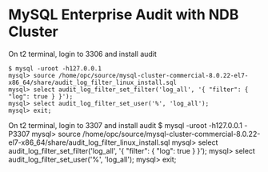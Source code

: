 # MySQL Enterprise Audit with NDB Cluster
On t2 terminal, login to 3306 and install audit
```
$ mysql -uroot -h127.0.0.1
mysql> source /home/opc/source/mysql-cluster-commercial-8.0.22-el7-x86_64/share/audit_log_filter_linux_install.sql
mysql> select audit_log_filter_set_filter('log_all', '{ "filter": { "log": true } }');
mysql> select audit_log_filter_set_user('%', 'log_all');
mysql> exit;
```
On t2 terminal, login to 3307 and install audit
$ mysql -uroot -h127.0.0.1 -P3307
mysql> source /home/opc/source/mysql-cluster-commercial-8.0.22-el7-x86_64/share/audit_log_filter_linux_install.sql
mysql> select audit_log_filter_set_filter('log_all', '{ "filter": { "log": true } }');
mysql> select audit_log_filter_set_user('%', 'log_all');
mysql> exit;
